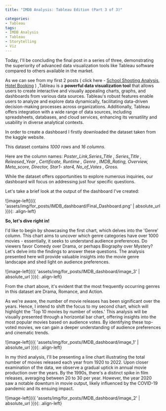 ```yaml
---
title: "IMDB Analysis: Tableau Edition (Part 3 of 3)"

categories:
- Tableau  
tags:
- IMDB Analysis
- Tableau 
- Storytelling
- Viz
---
```


Today, I'll be concluding the final post in a series of three, demonstrating the superiority of advanced data visualization tools like Tableau software compared to others available in the market.

As we can see from my first 2 posts ( click here  - [School Shooting Analysis](https://analyticsforpleasure.github.io/posts/post_Analyzing_school_shooting/), [Hotel Booking](https://analyticsforpleasure.github.io/posts/Hotel_booking/) ) ,Tableau is a **powerful data visualization tool** that allows users to create interactive and visually appealing charts, graphs, and dashboards from various data sources. Tableau's robust features enable users to analyze and explore data dynamically, facilitating data-driven decision-making processes across organizations. Additionally, Tableau offers integration with a wide range of data sources, including spreadsheets, databases, and cloud services, enhancing its versatility and usability in diverse analytical contexts.

In order to  create a dashboard I firstly downloaded the dataset taken from the kaggle website.

This dataset contains *1000 rows* and *16 columns*.

Here are the column names: 
*Poster_Link,Series_Title , Series_Title , Released_Year , Certificate, Runtime , Genre , IMDB_Rating, Overview, Meta_score, Director, Star1- star4, No_of_Votes , Gross.*

While the dataset offers opportunities to explore numerous inquiries, our dashboard will focus on addressing just four specific questions.


Let's take a brief look at the output of the dashboard I've created:


![image-left]({{ 'assets/img/for_posts/IMDB_dashboard/Final_Dashboard.png' | absolute_url }}){: .align-left} 


**So, let's dive right in!**

I'd like to begin by showcasing the first chart, which delves into the 'Genre' column. This chart aims to uncover which genre categories have over 1000 movies - essentially, it seeks to understand audience preferences. Do viewers favor Comedy over Drama, or perhaps Biography over Mystery? Let's delve into the findings to answer these questions. The analysis presented here will provide valuable insights into the movie genre landscape and shed light on audience preferences.

![image-left]({{ 'assets/img/for_posts/IMDB_dashboard/image_3' | absolute_url }}){: .align-left} 

From the chart above, it's evident that the most frequently occurring genres in this dataset are Drama, Romance, and Action.



As we're aware, the number of movie releases has been significant over the years. Hence, I intend to shift the focus to my second chart, which will highlight the 'Top 10 movies by number of votes.' This analysis will be visually presented through a horizontal bar chart, offering insights into the most popular movies based on audience votes. By identifying these top-voted movies, we can gain a deeper understanding of audience preferences and cinematic trends.

![image-left]({{ 'assets/img/for_posts/IMDB_dashboard/image_1' | absolute_url }}){: .align-left}


In my third analysis, I'll be presenting a line chart illustrating the total number of movies released each year from 1920 to 2022. Upon closer examination of the data, we observe a gradual uptick in annual movie production over the years. By the 1990s, there's a distinct spike in film releases, averaging between 20 to 30 per year. However, the year 2020 saw a notable downturn in movie output, likely influenced by the COVID-19 pandemic and its ensuing impact.

![image-left]({{ 'assets/img/for_posts/IMDB_dashboard/image_2' | absolute_url }}){: .align-left}



